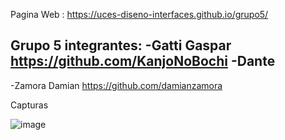 Pagina Web : https://uces-diseno-interfaces.github.io/grupo5/


Grupo 5 integrantes:
-Gatti Gaspar https://github.com/KanjoNoBochi
-Dante 
-
-Zamora Damian https://github.com/damianzamora

Capturas

![image](https://github.com/UCES-Diseno-Interfaces/grupo5/assets/63264380/a456003f-a7e9-4e74-8b65-7aadabadfa09)

